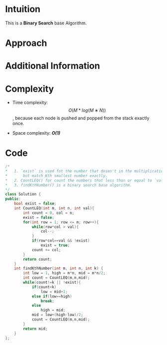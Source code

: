 # Intuition
This is a **Binary Search** base Algorithm.
# Approach

# Additional Information

# Complexity
- Time complexity: $$O(M*log(M∗N))$$, because each node is pushed and popped from the stack exactly once.
<!-- Add your time complexity here, e.g. $$O(n)$$ -->

- Space complexity: ***O(1)***
<!-- Add your space complexity here, e.g. $$O(n)$$ -->

# Code
```cpp
/*
*   1. `exist` is used fot the number that dosen't in the multiplication matrix,
*       but match Kth smallest number exactly.
*   2. CountLEQ() for count the numbers that less than or equal to `val`.
*   3. findKthNumber() is a binary search base algorithm.
*/
class Solution {
public:
    bool exist = false;
    int CountLEQ(int m, int n, int val){
        int count = 0, col = n;
        exist = false;
        for(int row = 1; row <= m; row++){
            while(row*col > val){
                col--;
            }
            if(row*col==val && !exist)
                exist = true;
            count += col;
        }
        return count;
    }
    int findKthNumber(int m, int n, int k) {
        int low = 1, high = m*n, mid = m*n/2;
        int count = CountLEQ(m,n,mid);
        while(count!=k || !exist){
            if(count<k)
                low = mid+1;
            else if(low==high)
                break;
            else
                high = mid;
            mid = low+(high-low)/2;
            count = CountLEQ(m,n,mid);
        }
        return mid;
    }
};
```
